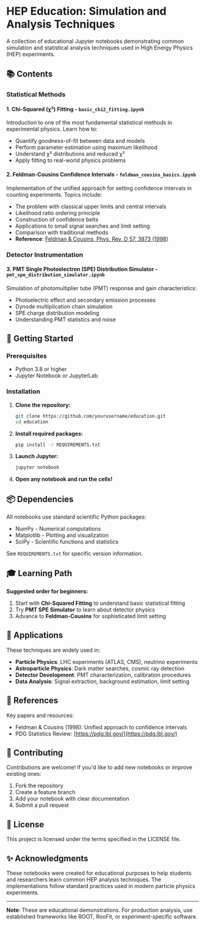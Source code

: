 # HEP Education: Simulation and Analysis Techniques

A collection of educational Jupyter notebooks demonstrating common simulation and statistical analysis techniques used in High Energy Physics (HEP) experiments.

## 📚 Contents

### Statistical Methods

#### 1. **Chi-Squared (χ²) Fitting** - `basic_chi2_fitting.ipynb`
Introduction to one of the most fundamental statistical methods in experimental physics. Learn how to:
- Quantify goodness-of-fit between data and models
- Perform parameter estimation using maximum likelihood
- Understand χ² distributions and reduced χ²
- Apply fitting to real-world physics problems

#### 2. **Feldman-Cousins Confidence Intervals** - `feldman_cousins_basics.ipynb`
Implementation of the unified approach for setting confidence intervals in counting experiments. Topics include:
- The problem with classical upper limits and central intervals
- Likelihood ratio ordering principle
- Construction of confidence belts
- Applications to small signal searches and limit setting
- Comparison with traditional methods
- **Reference**: [Feldman & Cousins, Phys. Rev. D 57, 3873 (1998)](https://arxiv.org/abs/physics/9711021)

### Detector Instrumentation

#### 3. **PMT Single Photoelectron (SPE) Distribution Simulator** - `pmt_spe_distribution_simulator.ipynb`
Simulation of photomultiplier tube (PMT) response and gain characteristics:
- Photoelectric effect and secondary emission processes
- Dynode multiplication chain simulation
- SPE charge distribution modeling
- Understanding PMT statistics and noise

## 🚀 Getting Started

### Prerequisites

- Python 3.8 or higher
- Jupyter Notebook or JupyterLab

### Installation

1. **Clone the repository:**
   ```bash
   git clone https://github.com/yourusername/education.git
   cd education
   ```

2. **Install required packages:**
   ```bash
   pip install -r REQUIREMENTS.txt
   ```

3. **Launch Jupyter:**
   ```bash
   jupyter notebook
   ```

4. **Open any notebook and run the cells!**

## 📦 Dependencies

All notebooks use standard scientific Python packages:
- NumPy - Numerical computations
- Matplotlib - Plotting and visualization
- SciPy - Scientific functions and statistics

See `REQUIREMENTS.txt` for specific version information.

## 🎓 Learning Path

**Suggested order for beginners:**

1. Start with **Chi-Squared Fitting** to understand basic statistical fitting
2. Try **PMT SPE Simulator** to learn about detector physics
3. Advance to **Feldman-Cousins** for sophisticated limit setting

## 🔬 Applications

These techniques are widely used in:
- **Particle Physics**: LHC experiments (ATLAS, CMS), neutrino experiments
- **Astroparticle Physics**: Dark matter searches, cosmic ray detection
- **Detector Development**: PMT characterization, calibration procedures
- **Data Analysis**: Signal extraction, background estimation, limit setting

## 📖 References

Key papers and resources:
- Feldman & Cousins (1998): Unified approach to confidence intervals
- PDG Statistics Review: [https://pdg.lbl.gov/](https://pdg.lbl.gov/)

## 🤝 Contributing

Contributions are welcome! If you'd like to add new notebooks or improve existing ones:
1. Fork the repository
2. Create a feature branch
3. Add your notebook with clear documentation
4. Submit a pull request

## 📝 License

This project is licensed under the terms specified in the LICENSE file.

## ✨ Acknowledgments

These notebooks were created for educational purposes to help students and researchers learn common HEP analysis techniques. The implementations follow standard practices used in modern particle physics experiments.

---

**Note**: These are educational demonstrations. For production analysis, use established frameworks like ROOT, RooFit, or experiment-specific software.